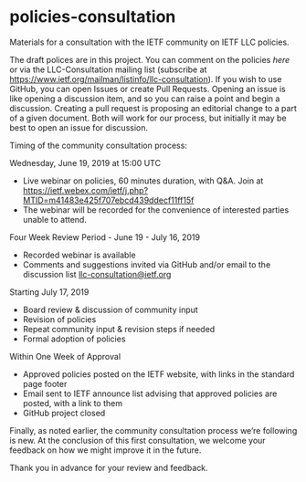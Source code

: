# policies-consultation
Materials for a consultation with the IETF community on IETF LLC policies.

The draft polices are in this project. You can comment on the policies *here* or via the LLC-Consultation mailing list (subscribe at https://www.ietf.org/mailman/listinfo/llc-consultation). If you wish to use GitHub, you can open Issues or create Pull Requests. Opening an issue is like opening a discussion item, and so you can raise a point and begin a discussion. Creating a pull request is proposing an editorial change to a part of a given document. Both will work for our process, but initially it may be best to open an issue for discussion.



Timing of the community consultation process:

Wednesday, June 19, 2019 at 15:00 UTC
- Live webinar on policies, 60 minutes duration, with Q&A. Join at https://ietf.webex.com/ietf/j.php?MTID=m41483e425f707ebcd439ddecf11ff15f
- The webinar will be recorded for the convenience of interested parties unable to attend.

Four Week Review Period - June 19 - July 16, 2019
- Recorded webinar is available
- Comments and suggestions invited via GitHub and/or email to the discussion list llc-consultation@ietf.org

Starting July 17, 2019
- Board review & discussion of community input
- Revision of policies
- Repeat community input & revision steps if needed
- Formal adoption of policies

Within One Week of Approval
- Approved policies posted on the IETF website, with links in the standard page footer
- Email sent to IETF announce list advising that approved policies are posted, with a link to them
- GitHub project closed

Finally, as noted earlier, the community consultation process we’re following is new. At the conclusion of this first consultation, we welcome your feedback on how we might improve it in the future. 

Thank you in advance for your review and feedback.
